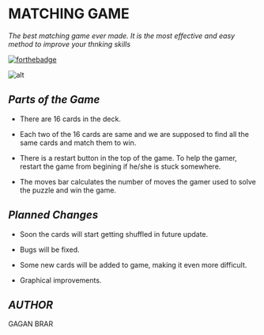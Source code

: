 # **MATCHING GAME** 

*The best matching game ever made. It is the most effective and easy method to improve your thnking skills*

[![forthebadge](https://forthebadge.com/images/badges/made-with-javascript.svg)](https://forthebadge.com)

![alt](https://media.giphy.com/media/TJ9zO6nJtNPzBWammS/giphy.gif)

## ***Parts of the Game*** 
* There are 16 cards in the deck.

* Each two of the 16 cards are same and we are supposed to find all the same cards and match them to win.

* There is a restart button in the top of the game. To help the gamer, restart the game from begining if he/she is stuck somewhere.

* The moves bar calculates the number of moves the gamer used to solve the puzzle and win the game.

## ***Planned Changes*** 

* Soon the cards will start getting shuffled in future update.

* Bugs will be fixed.

* Some new cards will be added to game, making it even more difficult.

* Graphical improvements.

## ***AUTHOR*** 

   GAGAN BRAR
